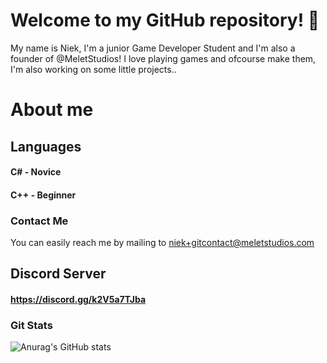 # Welcome to my GitHub repository! 👋

My name is Niek, I'm a junior Game Developer Student and I'm also a founder of @MeletStudios!
I love playing games and ofcourse make them, I'm also working on some little projects..

# About me

## Languages
#### C# - Novice
#### C++ - Beginner
### Contact Me
You can easily reach me by mailing to niek+gitcontact@meletstudios.com

## Discord Server
#### https://discord.gg/k2V5a7TJba

### Git Stats
![Anurag's GitHub stats](https://github-readme-stats.vercel.app/api?username=NiekMSoftware&show_icons=true&theme=tokyonight)
